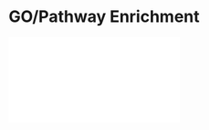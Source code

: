 GO/Pathway Enrichment
========================
![Tests Used in Enrichment Analysis (Talk)](Some_Statistical_Tests_Used_in_Enrichment_Analysis.pdf)
